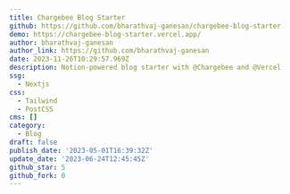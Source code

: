 ```yaml
---
title: Chargebee Blog Starter
github: https://github.com/bharathvaj-ganesan/chargebee-blog-starter
demo: https://chargebee-blog-starter.vercel.app/
author: bharathvaj-ganesan
author_link: https://github.com/bharathvaj-ganesan
date: 2023-11-26T10:29:57.969Z
description: Notion-powered blog starter with @Chargebee and @Vercel
ssg:
  - Nextjs
css:
  - Tailwind
  - PostCSS
cms: []
category:
  - Blog
draft: false
publish_date: '2023-05-01T16:39:32Z'
update_date: '2023-06-24T12:45:45Z'
github_star: 5
github_fork: 0
---
```

